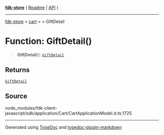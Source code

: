[**fdk-store**](../../../README.md) ( [Readme](../../../README.md) \| [API](../../../API.md) )

---

[fdk-store](../../../API.md) > [cart](../../README.md) > [<internal>](../README.md) > GiftDetail

# Function: GiftDetail()

> **GiftDetail**(): [`GiftDetail`](../type-aliases/type-alias.GiftDetail.md)

## Returns

[`GiftDetail`](../type-aliases/type-alias.GiftDetail.md)

## Source

node_modules/fdk-client-javascript/sdk/application/Cart/CartApplicationModel.d.ts:1725

---

Generated using [TypeDoc](https://typedoc.org/) and [typedoc-plugin-markdown](https://www.npmjs.com/package/typedoc-plugin-markdown)
